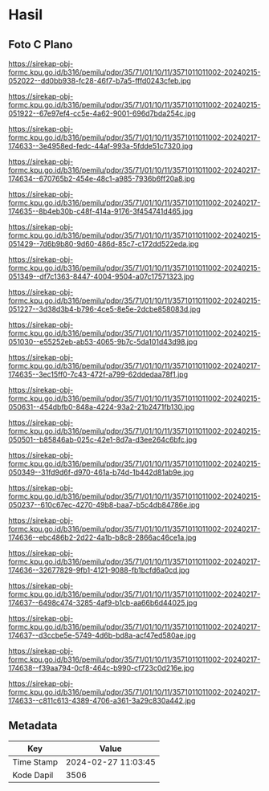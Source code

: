 # Hasil

## Foto C Plano

https://sirekap-obj-formc.kpu.go.id/b316/pemilu/pdpr/35/71/01/10/11/3571011011002-20240215-052022--dd0bb938-fc28-46f7-b7a5-fffd0243cfeb.jpg

https://sirekap-obj-formc.kpu.go.id/b316/pemilu/pdpr/35/71/01/10/11/3571011011002-20240215-051922--67e97ef4-cc5e-4a62-9001-696d7bda254c.jpg

https://sirekap-obj-formc.kpu.go.id/b316/pemilu/pdpr/35/71/01/10/11/3571011011002-20240217-174633--3e4958ed-fedc-44af-993a-5fdde51c7320.jpg

https://sirekap-obj-formc.kpu.go.id/b316/pemilu/pdpr/35/71/01/10/11/3571011011002-20240217-174634--670765b2-454e-48c1-a985-7936b6ff20a8.jpg

https://sirekap-obj-formc.kpu.go.id/b316/pemilu/pdpr/35/71/01/10/11/3571011011002-20240217-174635--8b4eb30b-c48f-414a-9176-3f454741d465.jpg

https://sirekap-obj-formc.kpu.go.id/b316/pemilu/pdpr/35/71/01/10/11/3571011011002-20240215-051429--7d6b9b80-9d60-486d-85c7-c172dd522eda.jpg

https://sirekap-obj-formc.kpu.go.id/b316/pemilu/pdpr/35/71/01/10/11/3571011011002-20240215-051349--df7c1363-8447-4004-9504-a07c17571323.jpg

https://sirekap-obj-formc.kpu.go.id/b316/pemilu/pdpr/35/71/01/10/11/3571011011002-20240215-051227--3d38d3b4-b796-4ce5-8e5e-2dcbe858083d.jpg

https://sirekap-obj-formc.kpu.go.id/b316/pemilu/pdpr/35/71/01/10/11/3571011011002-20240215-051030--e55252eb-ab53-4065-9b7c-5da101d43d98.jpg

https://sirekap-obj-formc.kpu.go.id/b316/pemilu/pdpr/35/71/01/10/11/3571011011002-20240217-174635--3ec15ff0-7c43-472f-a799-62ddedaa78f1.jpg

https://sirekap-obj-formc.kpu.go.id/b316/pemilu/pdpr/35/71/01/10/11/3571011011002-20240215-050631--454dbfb0-848a-4224-93a2-21b2471fb130.jpg

https://sirekap-obj-formc.kpu.go.id/b316/pemilu/pdpr/35/71/01/10/11/3571011011002-20240215-050501--b85846ab-025c-42e1-8d7a-d3ee264c6bfc.jpg

https://sirekap-obj-formc.kpu.go.id/b316/pemilu/pdpr/35/71/01/10/11/3571011011002-20240215-050349--31fd9d6f-d970-461a-b74d-1b442d81ab9e.jpg

https://sirekap-obj-formc.kpu.go.id/b316/pemilu/pdpr/35/71/01/10/11/3571011011002-20240215-050237--610c67ec-4270-49b8-baa7-b5c4db84786e.jpg

https://sirekap-obj-formc.kpu.go.id/b316/pemilu/pdpr/35/71/01/10/11/3571011011002-20240217-174636--ebc486b2-2d22-4a1b-b8c8-2866ac46ce1a.jpg

https://sirekap-obj-formc.kpu.go.id/b316/pemilu/pdpr/35/71/01/10/11/3571011011002-20240217-174636--32677829-9fb1-4121-9088-fb1bcfd6a0cd.jpg

https://sirekap-obj-formc.kpu.go.id/b316/pemilu/pdpr/35/71/01/10/11/3571011011002-20240217-174637--6498c474-3285-4af9-b1cb-aa66b6d44025.jpg

https://sirekap-obj-formc.kpu.go.id/b316/pemilu/pdpr/35/71/01/10/11/3571011011002-20240217-174637--d3ccbe5e-5749-4d6b-bd8a-acf47ed580ae.jpg

https://sirekap-obj-formc.kpu.go.id/b316/pemilu/pdpr/35/71/01/10/11/3571011011002-20240217-174638--f39aa794-0cf8-464c-b990-cf723c0d216e.jpg

https://sirekap-obj-formc.kpu.go.id/b316/pemilu/pdpr/35/71/01/10/11/3571011011002-20240217-174633--c811c613-4389-4706-a361-3a29c830a442.jpg


## Metadata

| Key        | Value               |
| ---------- | ------------------- |
| Time Stamp | 2024-02-27 11:03:45 |
| Kode Dapil | 3506                |



